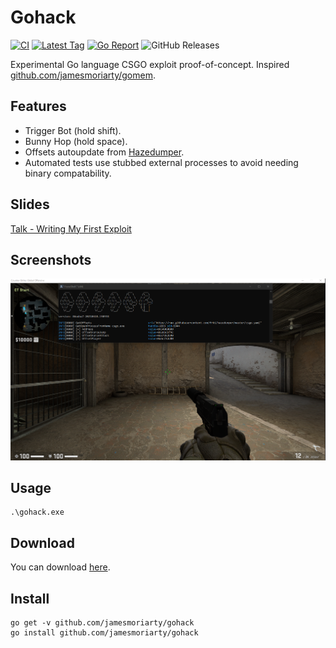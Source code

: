# Gohack 

[![CI][3]][4] [![Latest Tag][6]][5] [![Go Report][1]][2] ![GitHub Releases][8]

Experimental Go language CSGO exploit proof-of-concept. Inspired [github.com/jamesmoriarty/gomem](https://github.com/jamesmoriarty/gomem).

## Features

- Trigger Bot (hold shift).
- Bunny Hop (hold space).
- Offsets autoupdate from [Hazedumper][9].
- Automated tests use stubbed external processes to avoid needing binary compatability.

## Slides

[Talk - Writing My First Exploit](https://speakerdeck.com/jamesmoriarty/talk-writing-my-first-exploit)


## Screenshots

![Screenshot](docs/screenshot.png)

## Usage

```
.\gohack.exe
```

## Download

You can download [here][5].

## Install

```
go get -v github.com/jamesmoriarty/gohack
go install github.com/jamesmoriarty/gohack
```

[1]: https://goreportcard.com/badge/github.com/jamesmoriarty/gohack
[2]: https://goreportcard.com/report/github.com/jamesmoriarty/gohack
[3]: https://github.com/jamesmoriarty/gohack/workflows/Continuous%20Integration/badge.svg
[4]: https://github.com/jamesmoriarty/gohack/actions
[5]: https://github.com/jamesmoriarty/gohack/releases
[6]: https://img.shields.io/github/v/tag/jamesmoriarty/gohack.svg?logo=github&label=latest
[8]: https://img.shields.io/github/downloads/jamesmoriarty/gohack/total
[9]: https://github.com/frk1/hazedumper
